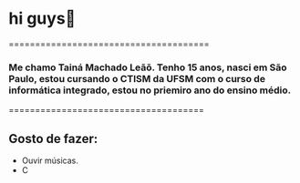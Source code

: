 # hi guys👋
======================================
### Me chamo Tainá Machado Leãõ. Tenho 15 anos, nasci em São Paulo, estou cursando o CTISM da UFSM com o curso de informática integrado, estou no priemiro ano do ensino médio.
=====================================
## Gosto de fazer:
* Ouvir músicas.
* C
